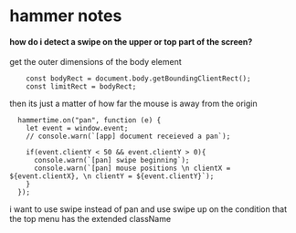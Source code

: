# hammer notes

#### how do i detect a swipe on the upper or top part of the screen?

get the outer dimensions of the body element
```
	const bodyRect = document.body.getBoundingClientRect();
	const limitRect = bodyRect;
```

then its just a matter of how far the mouse is away from the origin
```
  hammertime.on("pan", function (e) {
    let event = window.event;
    // console.warn(`[app] document receieved a pan`);

    if(event.clientY < 50 && event.clientY > 0){
      console.warn(`[pan] swipe beginning`);
      console.warn(`[pan] mouse positions \n clientX = ${event.clientX}, \n clientY = ${event.clientY}`);
    }
  });
```

i want to use swipe instead of pan and use swipe up on the condition that the top menu has the extended className
